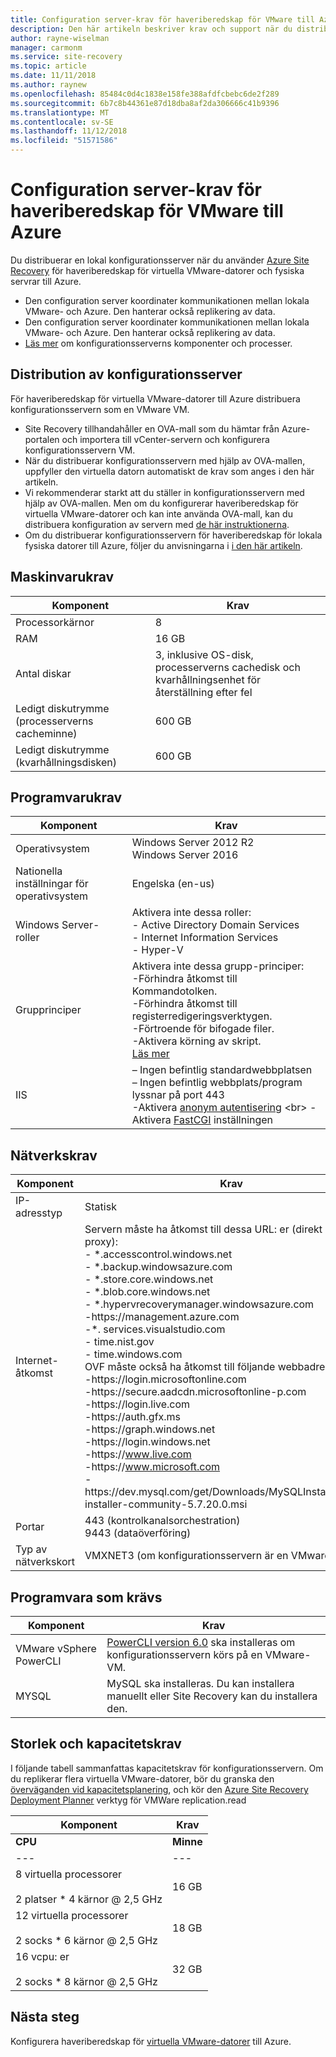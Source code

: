 ```yaml
---
title: Configuration server-krav för haveriberedskap för VMware till Azure med Azure Site Recovery | Microsoft Docs
description: Den här artikeln beskriver krav och support när du distribuerar konfigurationsservern för VMware-haveriberedskap till Azure med Azure Site Recovery
author: rayne-wiselman
manager: carmonm
ms.service: site-recovery
ms.topic: article
ms.date: 11/11/2018
ms.author: raynew
ms.openlocfilehash: 85484c0d4c1838e158fe388afdfcbebc6de2f289
ms.sourcegitcommit: 6b7c8b44361e87d18dba8af2da306666c41b9396
ms.translationtype: MT
ms.contentlocale: sv-SE
ms.lasthandoff: 11/12/2018
ms.locfileid: "51571586"
---
```

# <a name="configuration-server-requirements-for-vmware-disaster-recovery-to-azure"></a>Configuration server-krav för haveriberedskap för VMware till Azure

Du distribuerar en lokal konfigurationsserver när du använder [Azure Site Recovery](site-recovery-overview.md) för haveriberedskap för virtuella VMware-datorer och fysiska servrar till Azure.

- Den configuration server koordinater kommunikationen mellan lokala VMware- och Azure. Den hanterar också replikering av data.
- Den configuration server koordinater kommunikationen mellan lokala VMware- och Azure. Den hanterar också replikering av data.
- [Läs mer](vmware-azure-architecture.md) om konfigurationsserverns komponenter och processer.

## <a name="configuration-server-deployment"></a>Distribution av konfigurationsserver

För haveriberedskap för virtuella VMware-datorer till Azure distribuera konfigurationsservern som en VMware VM.

- Site Recovery tillhandahåller en OVA-mall som du hämtar från Azure-portalen och importera till vCenter-servern och konfigurera konfigurationsservern VM.
- När du distribuerar konfigurationsservern med hjälp av OVA-mallen, uppfyller den virtuella datorn automatiskt de krav som anges i den här artikeln.
- Vi rekommenderar starkt att du ställer in konfigurationsservern med hjälp av OVA-mallen. Men om du konfigurerar haveriberedskap för virtuella VMware-datorer och kan inte använda OVA-mall, kan du distribuera konfiguration av servern med [de här instruktionerna](physical-azure-set-up-source.md).
- Om du distribuerar konfigurationsservern för haveriberedskap för lokala fysiska datorer till Azure, följer du anvisningarna i [i den här artikeln](physical-azure-set-up-source.md). 


## <a name="hardware-requirements"></a>Maskinvarukrav

**Komponent** | **Krav** 
--- | ---
Processorkärnor | 8 
RAM | 16 GB
Antal diskar | 3, inklusive OS-disk, processerverns cachedisk och kvarhållningsenhet för återställning efter fel 
Ledigt diskutrymme (processerverns cacheminne) | 600 GB
Ledigt diskutrymme (kvarhållningsdisken) | 600 GB

## <a name="software-requirements"></a>Programvarukrav

**Komponent** | **Krav** 
--- | ---
Operativsystem | Windows Server 2012 R2 <br> Windows Server 2016
Nationella inställningar för operativsystem | Engelska (en-us)
Windows Server-roller | Aktivera inte dessa roller: <br> - Active Directory Domain Services <br>- Internet Information Services <br> - Hyper-V 
Grupprinciper | Aktivera inte dessa grupp-principer: <br> -Förhindra åtkomst till Kommandotolken. <br> -Förhindra åtkomst till registerredigeringsverktygen. <br> -Förtroende för bifogade filer. <br> -Aktivera körning av skript. <br> [Läs mer](https://technet.microsoft.com/library/gg176671(v=ws.10).aspx)
IIS | – Ingen befintlig standardwebbplatsen <br> – Ingen befintlig webbplats/program lyssnar på port 443 <br>-Aktivera [anonym autentisering](https://technet.microsoft.com/library/cc731244(v=ws.10).aspx) <br> -Aktivera [FastCGI](https://technet.microsoft.com/library/cc753077(v=ws.10).aspx) inställningen 

## <a name="network-requirements"></a>Nätverkskrav

**Komponent** | **Krav** 
--- | --- 
IP-adresstyp | Statisk 
Internet-åtkomst | Servern måste ha åtkomst till dessa URL: er (direkt eller via proxy): <br> - \*.accesscontrol.windows.net<br> - \*.backup.windowsazure.com <br>- \*.store.core.windows.net<br> - \*.blob.core.windows.net<br> - \*.hypervrecoverymanager.windowsazure.com  <br> -https:\//management.azure.com <br> -*. services.visualstudio.com <br> - time.nist.gov <br> - time.windows.com <br> OVF måste också ha åtkomst till följande webbadresser: <br> -https:\//login.microsoftonline.com <br> -https:\//secure.aadcdn.microsoftonline-p.com <br> -https:\//login.live.com  <br> -https:\//auth.gfx.ms <br> -https:\//graph.windows.net <br> -https:\//login.windows.net <br> -https:\//www.live.com <br> -https:\//www.microsoft.com <br> -https:\//dev.mysql.com/get/Downloads/MySQLInstaller/mysql-installer-community-5.7.20.0.msi 
Portar | 443 (kontrolkanalsorchestration)<br>9443 (dataöverföring) 
Typ av nätverkskort | VMXNET3 (om konfigurationsservern är en VMware-VM)

## <a name="required-software"></a>Programvara som krävs

**Komponent** | **Krav** 
--- | ---
VMware vSphere PowerCLI | [PowerCLI version 6.0](https://my.vmware.com/web/vmware/details?productId=491&downloadGroup=PCLI600R1) ska installeras om konfigurationsservern körs på en VMware-VM.
MYSQL | MySQL ska installeras. Du kan installera manuellt eller Site Recovery kan du installera den.

## <a name="sizing-and-capacity-requirements"></a>Storlek och kapacitetskrav

I följande tabell sammanfattas kapacitetskrav för konfigurationsservern. Om du replikerar flera virtuella VMware-datorer, bör du granska den [överväganden vid kapacitetsplanering](site-recovery-plan-capacity-vmware.md), och kör den [Azure Site Recovery Deployment Planner](site-recovery-deployment-planner.md) verktyg för VMWare replication.read 

**Komponent** | **Krav** 
--- | ---
**CPU** | **Minne** | **Cachedisk** | **Dataändringshastigheten** | **Replikerade datorer**
--- | --- | --- | --- | ---
8 virtuella processorer<br/><br/> 2 platser * 4 kärnor \@ 2,5 GHz | 16 GB | 300 GB | 500 GB eller mindre | Les än 100 datorer
12 virtuella processorer<br/><br/> 2 socks * 6 kärnor \@ 2,5 GHz | 18 GB | 600 GB | 500 GB TILL 1 TB | 100-150 datorer
16 vcpu: er<br/><br/> 2 socks * 8 kärnor \@ 2,5 GHz | 32 GB | 1 TB | 1 – 2 TB | 150 – 200 datorer



## <a name="next-steps"></a>Nästa steg
Konfigurera haveriberedskap för [virtuella VMware-datorer](vmware-azure-tutorial.md) till Azure.
